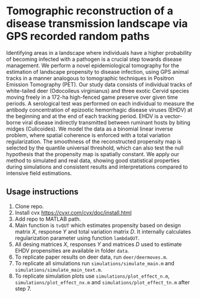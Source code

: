 # Tomographic reconstruction of a disease transmission landscape via GPS recorded random paths

Identifying areas in a landscape where individuals have a higher probability of becoming infected with a pathogen is a crucial step towards disease management. We perform a novel epidemiological tomography for the estimation of landscape propensity to disease infection, using GPS animal tracks in a manner analogous to  tomographic techniques in Positron Emission Tomography (PET). Our study data consists of individual tracks of white-tailed deer (Odocoileus virginianus) and three exotic Cervid species moving freely in a 172-ha high-fenced game preserve over given time periods. A serological test was performed on each individual to measure the antibody concentration of epizootic hemorrhagic disease viruses (EHDV) at the beginning and at the end of each tracking period. EHDV is a vector-borne viral disease indirectly transmitted between ruminant hosts by biting midges (Culicoides). We model the data as a binomial linear inverse problem, where spatial coherence is enforced  with a total variation regularization. The smoothness of the reconstructed propensity map is selected by the quantile universal threshold, which can also  test the null hypothesis that the propensity map is spatially constant. We apply our method to simulated and real data, showing good statistical properties during simulations and consistent results and interpretations compared to intensive field estimations.

## Usage instructions

1. Clone repo.
2. Install cvx https://cvxr.com/cvx/doc/install.html
3. Add repo to MATLAB path.
4. Main function is `tvQUT` which estimates propensity based on design matrix $X$, response $Y$ and total variation matrix $D$. It internally calculates regularization parameter using function `lambdaQUT`.
5. All desing matrices $X$, responses $Y$ and matrices $D$ used to estimate EHDV propensities are available in folder `data`.
6. To replicate paper results on deer data, run `deer/deermoves.m`.
7. To replicate all simulations run `simulations/simulate_main.m` and `simulations/simulate_main_text.m`.
8. To replicate simulation plots use `simulations/plot_effect_n.m`, `simulations/plot_effect_nx.m` and `simulations/plot_effect_tn.m` after step 7.


